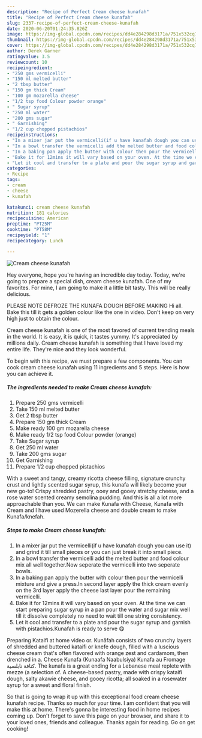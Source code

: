 ```yaml
---
description: "Recipe of Perfect Cream cheese kunafah"
title: "Recipe of Perfect Cream cheese kunafah"
slug: 2337-recipe-of-perfect-cream-cheese-kunafah
date: 2020-06-20T01:24:35.826Z
image: https://img-global.cpcdn.com/recipes/dd4e284298d3171a/751x532cq70/cream-cheese-kunafah-recipe-main-photo.jpg
thumbnail: https://img-global.cpcdn.com/recipes/dd4e284298d3171a/751x532cq70/cream-cheese-kunafah-recipe-main-photo.jpg
cover: https://img-global.cpcdn.com/recipes/dd4e284298d3171a/751x532cq70/cream-cheese-kunafah-recipe-main-photo.jpg
author: Derek Garner
ratingvalue: 3.5
reviewcount: 10
recipeingredient:
- "250 gms vermicelli"
- "150 ml melted butter"
- "2 tbsp butter"
- "150 gm thick Cream"
- "100 gm mozarella cheese"
- "1/2 tsp food Colour powder orange"
- " Sugar syrup"
- "250 ml water"
- "200 gms sugar"
- " Garnishing"
- "1/2 cup chopped pistachios"
recipeinstructions:
- "In a mixer jar put the vermicelli(if u have kunafah dough you can use it) and grind it till small pieces or you can just break it into small piece."
- "In a bowl transfer the vermicelli add the melted butter and food colour mix all well together.Now seperate the vermicelli into two seperate bowls."
- "In a baking pan apply the butter with colour then pour the vermicelli mixture and give a press.In second layer apply the thick cream evenly on the 3rd layer apply the cheese last layer pour the remaining vermicelli."
- "Bake it for 12mins it will vary based on your oven. At the time we can start preparing sugar syrup in a pan pour the water and sugar mix well till it dissolve completely no need to wait till one string consistency."
- "Let it cool and transfer to a plate and pour the sugar syrup and garnish with pistachios.Kunafah is ready to serve 😋"
categories:
- Recipe
tags:
- cream
- cheese
- kunafah

katakunci: cream cheese kunafah 
nutrition: 181 calories
recipecuisine: American
preptime: "PT25M"
cooktime: "PT58M"
recipeyield: "1"
recipecategory: Lunch

---
```



![Cream cheese kunafah](https://img-global.cpcdn.com/recipes/dd4e284298d3171a/751x532cq70/cream-cheese-kunafah-recipe-main-photo.jpg)

Hey everyone, hope you're having an incredible day today. Today, we're going to prepare a special dish, cream cheese kunafah. One of my favorites. For mine, I am going to make it a little bit tasty. This will be really delicious.

PLEASE NOTE DEFROZE THE KUNAFA DOUGH BEFORE MAKING Hi all. Bake this till it gets a golden colour like the one in video. Don&#39;t keep on very high just to obtain the colour.

Cream cheese kunafah is one of the most favored of current trending meals in the world. It is easy, it is quick, it tastes yummy. It's appreciated by millions daily. Cream cheese kunafah is something that I have loved my entire life. They're nice and they look wonderful.


To begin with this recipe, we must prepare a few components. You can cook cream cheese kunafah using 11 ingredients and 5 steps. Here is how you can achieve it.

<!--inarticleads1-->

##### The ingredients needed to make Cream cheese kunafah:

1. Prepare 250 gms vermicelli
1. Take 150 ml melted butter
1. Get 2 tbsp butter
1. Prepare 150 gm thick Cream
1. Make ready 100 gm mozarella cheese
1. Make ready 1/2 tsp food Colour powder (orange)
1. Take  Sugar syrup
1. Get 250 ml water
1. Take 200 gms sugar
1. Get  Garnishing
1. Prepare 1/2 cup chopped pistachios


With a sweet and tangy, creamy ricotta cheese filling, signature crunchy crust and lightly scented sugar syrup, this kunafa will likely become your new go-to! Crispy shredded pastry, ooey and gooey stretchy cheese, and a rose water scented creamy semolina pudding. And this is all a lot more approachable than you. We can make Kunafa with Cheese, Kunafa with Cream and I have used Mozerella cheese and double cream to make Kunafa/knefah. 

<!--inarticleads2-->

##### Steps to make Cream cheese kunafah:

1. In a mixer jar put the vermicelli(if u have kunafah dough you can use it) and grind it till small pieces or you can just break it into small piece.
1. In a bowl transfer the vermicelli add the melted butter and food colour mix all well together.Now seperate the vermicelli into two seperate bowls.
1. In a baking pan apply the butter with colour then pour the vermicelli mixture and give a press.In second layer apply the thick cream evenly on the 3rd layer apply the cheese last layer pour the remaining vermicelli.
1. Bake it for 12mins it will vary based on your oven. At the time we can start preparing sugar syrup in a pan pour the water and sugar mix well till it dissolve completely no need to wait till one string consistency.
1. Let it cool and transfer to a plate and pour the sugar syrup and garnish with pistachios.Kunafah is ready to serve 😋


Preparing Kataifi at home video or. Kunāfah consists of two crunchy layers of shredded and buttered kataifi or knefe dough, filled with a luscious cheese cream that&#39;s often flavored with orange zest and cardamom, then drenched in a. Cheese Kunafa (Kunaafa Naabulsiya) Kunafa au Fromage كنافة نابلسية. The kunafa is a great ending for a Lebanese meal replete with mezze (a selection of. A cheese-based pastry, made with crispy kataifi dough, salty akawie cheese, and gooey ricotta; all soaked in a rosewater syrup for a sweet and floral finish. 

So that is going to wrap it up with this exceptional food cream cheese kunafah recipe. Thanks so much for your time. I am confident that you will make this at home. There's gonna be interesting food in home recipes coming up. Don't forget to save this page on your browser, and share it to your loved ones, friends and colleague. Thanks again for reading. Go on get cooking!
